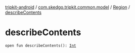 [tripkit-android](../../index.md) / [com.skedgo.tripkit.common.model](../index.md) / [Region](index.md) / [describeContents](./describe-contents.md)

# describeContents

`open fun describeContents(): `[`Int`](https://kotlinlang.org/api/latest/jvm/stdlib/kotlin/-int/index.html)